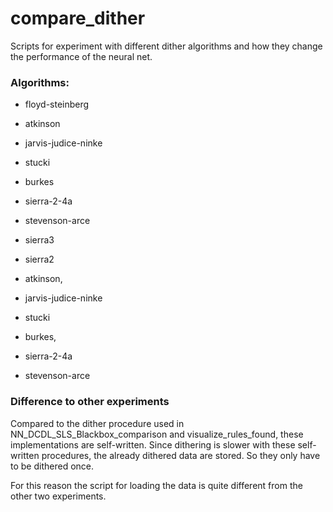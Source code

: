 # compare_dither 
Scripts for experiment with different dither algorithms and how they change the performance of the neural net. 

### Algorithms: 
- floyd-steinberg
  
- atkinson

- jarvis-judice-ninke
  
- stucki

- burkes
  
- sierra-2-4a
  
- stevenson-arce
  
- sierra3
  
- sierra2
  
- atkinson,
  
- jarvis-judice-ninke
  
- stucki
  
- burkes,
  
- sierra-2-4a
  
- stevenson-arce

### Difference to other experiments 
Compared to the dither procedure used in NN_DCDL_SLS_Blackbox_comparison and visualize_rules_found, these implementations are self-written. 
Since dithering is slower with these self-written procedures, the already dithered data are stored. 
So they only have to be dithered once. 

For this reason the script for loading the data is quite different from the other two experiments. 